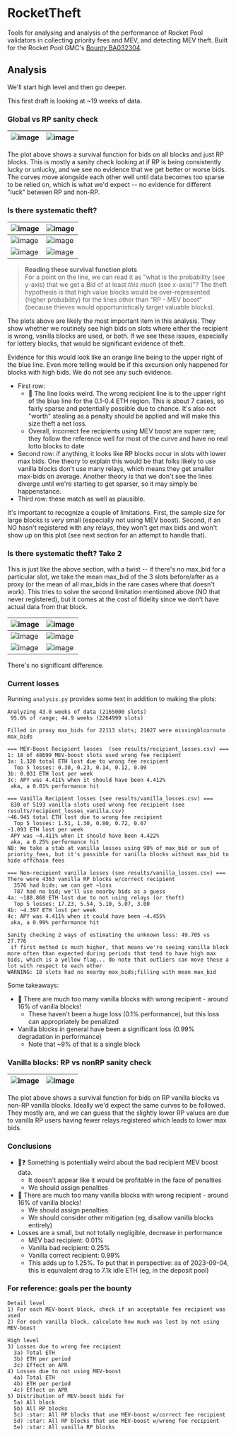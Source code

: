 # RocketTheft
Tools for analysing and analysis of the performance of Rocket Pool validators in collecting priority
fees and MEV, and detecting MEV theft. Built for the Rocket Pool GMC's
[Bounty BA032304](https://dao.rocketpool.net/t/july-2023-gmc-call-for-bounty-applications-deadline-is-july-15th/1936/6).

## Analysis
We'll start high level and then go deeper.

This first draft is looking at ~19 weeks of data.

### Global vs RP sanity check
| ![image](./results/global_vs_rp.png)   | ![image](./results/global_vs_rp_loglog.png) |
|:--------------------------------------:|:-------------------------------------------:|

The plot above shows a survival function for bids on all blocks and just RP blocks. This is mostly a
sanity check looking at if RP is being consistently lucky or unlucky, and we see no evidence that we
get better or worse bids. The curves move alongside each other well until data becomes too sparse to
be relied on, which is what we'd expect -- no evidence for different "luck" between RP and non-RP.

### Is there systematic theft?
| ![image](./results/rp_mevgood_vs_mevbad.png)      | ![image](./results/rp_mevgood_vs_mevbad_loglog.png)      |
|---------------------------------------------------|----------------------------------------------------------|
| ![image](./results/rp_mevgood_vs_vanillagood.png) | ![image](./results/rp_mevgood_vs_vanillagood_loglog.png) |
| ![image](./results/rp_mevgood_vs_vanillabad.png)  | ![image](./results/rp_mevgood_vs_vanillabad_loglog.png)  |

> **Reading these survival function plots**  
> For a point on the line, we can read it as "what is the probability (see y-axis) that we get a
> Bid of at least _this much_ (see x-axis)"? The theft hypothesis is that high value blocks would be
> over-represented (higher probability) for the lines other than "RP - MEV boost" (because thieves
> would opportunistically target valuable blocks).

The plots above are likely the most important item in this analysis. They show whether we routinely
see high bids on slots where either the recipient is wrong, vanilla blocks are used, or both. If we
see these issues, especially for lottery blocks, that would be significant evidence of theft.

Evidence for this would look like an orange line being to the upper right of the blue line. Even
more telling would be if this excursion only happened for blocks with high bids. We do not see any
such evidence.

- First row:
  - 🚩 The line looks weird. The wrong recipient line is to the upper right of the blue line for the
    0.1-0.4 ETH region. This is about 7 cases, so fairly sparse and potentially possible due to
    chance. It's also not "worth" stealing as a penalty should be applied and will make this size
    theft a net loss.
  - Overall, incorrect fee recipients using MEV boost are super rare; they follow the reference
    well for most of the curve and have no real lotto blocks to date
- Second row: if anything, it looks like RP blocks occur in slots with lower max bids. One theory to
  explain this would be that folks likely to use vanilla blocks don't use many relays, which means
  they get smaller max-bids on average. Another theory is that we don't see the lines diverge until
  we're starting to get sparser, so it may simply be happenstance.
- Third row: these match as well as plausible.

It's important to recognize a couple of limitations. First, the sample size for large blocks is very
small (especially not using MEV boost). Second, if an NO hasn't registered with any relays, they
won't get max bids and won't show up on this plot (see next section for an attempt to handle that).


### Is there systematic theft? Take 2
This is just like the above section, with a twist -- if there's no max_bid for a particular slot,
we take the mean max_bid of the 3 slots before/after as a proxy (or the mean of all max_bids in the
rare cases where that doesn't work). This tries to solve the second limitation mentioned above (NO
that never registered), but it comes at the cost of fidelity since we don't have actual data from
that block.

| ![image](./results/take2_rp_mevgood_vs_mevbad.png)      | ![image](./results/take2_rp_mevgood_vs_mevbad_loglog.png)      |
|---------------------------------------------------------|----------------------------------------------------------------|
| ![image](./results/take2_rp_mevgood_vs_vanillagood.png) | ![image](./results/take2_rp_mevgood_vs_vanillagood_loglog.png) |
| ![image](./results/take2_rp_mevgood_vs_vanillabad.png)  | ![image](./results/take2_rp_mevgood_vs_vanillabad_loglog.png)  |

There's no significant difference.

### Current losses

Running `analysis.py` provides some text in addition to making the plots:

```
Analyzing 43.0 weeks of data (2165000 slots)
 95.6% of range; 44.9 weeks (2264999 slots)
 
Filled in proxy max_bids for 22113 slots; 21027 were missingbloxroute max_bids

=== MEV-Boost Recipient losses  (see results/recipient_losses.csv) ===
1: 18 of 48699 MEV-boost slots used wrong fee recipient
3a: 1.328 total ETH lost due to wrong fee recipient
  Top 5 losses: 0.30, 0.23, 0.14, 0.12, 0.09
3b: 0.031 ETH lost per week
3c: APY was 4.411% when it should have been 4.412%
 aka, a 0.01% performance hit

=== Vanilla Recipient losses (see results/vanilla_losses.csv) ===
 830 of 5193 vanilla slots used wrong fee recipient (see results/recipient_losses_vanilla.csv)
~46.945 total ETH lost due to wrong fee recipient
  Top 5 losses: 1.51, 1.30, 0.80, 0.72, 0.67
~1.093 ETH lost per week
 APY was ~4.411% when it should have been 4.422%
 aka, a 0.25% performance hit
NB: We take a stab at vanilla losses using 90% of max_bid or sum of priority_fees, but it's possible for vanilla blocks without max_bid to hide offchain fees

=== Non-recipient vanilla losses (see results/vanilla_losses.csv) ===
There were 4363 vanilla RP blocks w/correct recipient
  3576 had bids; we can get ~loss
  787 had no bid; we'll use nearby bids as a guess
4a: ~188.868 ETH lost due to not using relays (or theft)
  Top 5 losses: 17.23, 5.54, 5.10, 5.07, 3.00
4b: ~4.397 ETH lost per week
4c: APY was 4.411% when it could have been ~4.455%
 aka, a 0.99% performance hit

Sanity checking 2 ways of estimating the unknown loss: 49.705 vs 27.776
 if first method is much higher, that means we're seeing vanilla block more often than expected during periods that tend to have high max bids, which is a yellow flag... do note that outliers can move these a lot with respect to each other
WARNING: 18 slots had no nearby max_bids;filling with mean max_bid

```

Some takeaways:
- 🚩 There are much too many vanilla blocks with wrong recipient - around 16% of vanilla blocks!
  - These haven't been a huge loss (0.1% performance), but this loss can appropriately be penalized
- Vanilla blocks in general have been a significant loss (0.99% degradation in performance)
  - Note that ~9% of that is a single block

### Vanilla blocks: RP vs nonRP sanity check
| ![image](./results/vanilla_rp_vs_nonrp.png) | ![image](./results/vanilla_rp_vs_nonrp_loglog.png) |
|:-------------------------------------------:|:--------------------------------------------------:|

The plot above shows a survival function for bids on RP vanilla blocks vs non-RP vanilla blocks.
Ideally we'd expect the same curves to be followed. They mostly are, and we can guess that the
slightly lower RP values are due to vanilla RP users having fewer relays registered which leads to
lower max bids.

### Conclusions
- 🚩❓ Something is potentially weird about the bad recipient MEV boost data.
  - It doesn't appear like it would be profitable in the face of penalties
  - We should assign penalties
- 🚩 There are much too many vanilla blocks with wrong recipient - around 16% of vanilla blocks!
  - We should assign penalties
  - We should consider other mitigation (eg, disallow vanilla blocks entirely)
- Losses are a small, but not totally negligible, decrease in performance
  - MEV bad recipient: 0.01%
  - Vanilla bad recipient: 0.25%
  - Vanilla correct recipient: 0.99%
  - This adds up to 1.25%. To put that in perspective: as of 2023-09-04, this is equivalent drag to
    7.1k idle ETH (eg, in the deposit pool)
    

### For reference: goals per the bounty

```
Detail level
1) For each MEV-boost block, check if an acceptable fee recipient was used
2) For each vanilla block, calculate how much was lost by not using MEV-boost

High level
3) Losses due to wrong fee recipient
  3a) Total ETH
  3b) ETH per period
  3c) Effect on APR
4) Losses due to not using MEV-boost
  4a) Total ETH
  4b) ETH per period
  4c) Effect on APR
5) Distribution of MEV-boost bids for
  5a) All block
  5b) All RP blocks
  5c) :star: All RP blocks that use MEV-boost w/correct fee recipient
  5d) :star: All RP blocks that use MEV-boost w/wrong fee recipient
  5e) :star: All vanilla RP blocks
```

